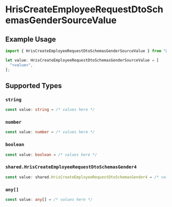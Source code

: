 # HrisCreateEmployeeRequestDtoSchemasGenderSourceValue

## Example Usage

```typescript
import { HrisCreateEmployeeRequestDtoSchemasGenderSourceValue } from "@stackone/stackone-client-ts/sdk/models/shared";

let value: HrisCreateEmployeeRequestDtoSchemasGenderSourceValue = [
  "<value>",
];
```

## Supported Types

### `string`

```typescript
const value: string = /* values here */
```

### `number`

```typescript
const value: number = /* values here */
```

### `boolean`

```typescript
const value: boolean = /* values here */
```

### `shared.HrisCreateEmployeeRequestDtoSchemasGender4`

```typescript
const value: shared.HrisCreateEmployeeRequestDtoSchemasGender4 = /* values here */
```

### `any[]`

```typescript
const value: any[] = /* values here */
```

